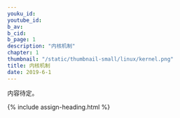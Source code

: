 ```yaml
---
youku_id: 
youtube_id:  
b_av: 
b_cid: 
b_page: 1
description: "内核机制"
chapter: 1
thumbnail: "/static/thumbnail-small/linux/kernel.png"
title: 内核机制
date: 2019-6-1
---
```


内容待定。

{% include assign-heading.html %}